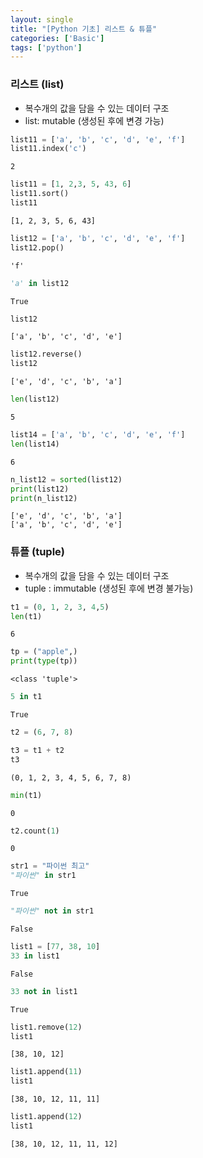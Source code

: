 ```yaml
---
layout: single
title: "[Python 기초] 리스트 & 튜플"
categories: ['Basic']
tags: ['python']
---
```


### 리스트 (list)

- 복수개의 값을 담을 수 있는 데이터 구조
- list: mutable (생성된 후에 변경 가능)


```python
list11 = ['a', 'b', 'c', 'd', 'e', 'f']
list11.index('c')
```




    2




```python
list11 = [1, 2,3, 5, 43, 6]
list11.sort()
list11
```




    [1, 2, 3, 5, 6, 43]




```python
list12 = ['a', 'b', 'c', 'd', 'e', 'f']
list12.pop()
```




    'f'




```python
'a' in list12
```




    True




```python
list12
```




    ['a', 'b', 'c', 'd', 'e']




```python
list12.reverse()
list12
```




    ['e', 'd', 'c', 'b', 'a']




```python
len(list12)
```




    5




```python
list14 = ['a', 'b', 'c', 'd', 'e', 'f']
len(list14)
```




    6




```python
n_list12 = sorted(list12)
print(list12)
print(n_list12)
```

    ['e', 'd', 'c', 'b', 'a']
    ['a', 'b', 'c', 'd', 'e']
    

### 튜플 (tuple)

- 복수개의 값을 담을 수 있는 데이터 구조
- tuple : immutable (생성된 후에 변경 불가능)


```python
t1 = (0, 1, 2, 3, 4,5)
len(t1)

```




    6




```python
tp = ("apple",)
print(type(tp))
```

    <class 'tuple'>
    


```python
5 in t1
```




    True




```python
t2 = (6, 7, 8)

t3 = t1 + t2
t3
```




    (0, 1, 2, 3, 4, 5, 6, 7, 8)




```python
min(t1)
```




    0




```python
t2.count(1)
```




    0




```python
str1 = "파이썬 최고"
"파이썬" in str1
```




    True




```python
"파이썬" not in str1
```




    False




```python
list1 = [77, 38, 10]
33 in list1
```




    False




```python
33 not in list1
```




    True




```python
list1.remove(12)
list1
```




    [38, 10, 12]




```python
list1.append(11)
list1
```




    [38, 10, 12, 11, 11]




```python
list1.append(12)
list1
```




    [38, 10, 12, 11, 11, 12]


